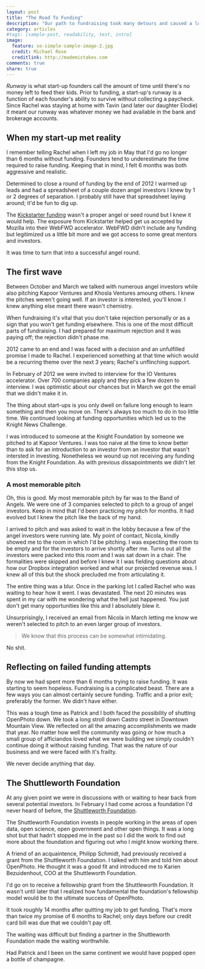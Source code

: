 ```yaml
---
layout: post
title: "The Road To Funding"
description: "Our path to fundraising took many detours and caused a lot more stress than I imagined."
category: articles
#tags: [sample-post, readability, test, intro]
image:
  feature: so-simple-sample-image-2.jpg
  credit: Michael Rose
  creditlink: http://mademistakes.com
comments: true
share: true
---
```


*Runway* is what start-up founders call the amount of time until there's no money left to feed their kids. Prior to funding, a start-up's runway is a function of each founder's ability to survive without collecting a paycheck. Since Rachel was staying at home with Tavin (and later our daughter Elodie) it meant our runway was whatever money we had available in the bank and brokerage accounts.

## When my start-up met reality

I remember telling Rachel when I left my job in May that I'd go no longer than 6 months without funding. Founders tend to underestimate the time required to raise funding. Keeping that in mind, I felt 6 months was both aggressive and realistic.

Determined to close a round of funding by the end of 2012 I warmed up leads and had a spreadsheet of a couple dozen angel investors I knew by 1 or 2 degrees of separation. I probably still have that spreadsheet laying around; it'd be fun to dig up.

The [Kickstarter funding](../openphoto/#kickstarter) wasn't a proper angel or seed round but I knew it would help. The exposure from Kickstarter helped get us accepted by Mozilla into their WebFWD accelerator. WebFWD didn't include any funding but legitimized us a little bit more and we got access to some great mentors and investors.

It was time to turn that into a successful angel round.

## The first wave

Between October and March we talked with numerous angel investors while also pitching Kapoor Ventures and Khosla Ventures amoung others. I knew the pitches weren't going well. If an investor is interested, you'll know. I knew anything else meant there wasn't chemistry.

When fundraising it's vital that you don't take rejection personally or as a sign that you won't get funding elsewhere. This is one of the most difficult parts of fundraising. I had prepared for maximum rejection and it was paying off; the rejection didn't phase me.

2012 came to an end and I was faced with a decision and an unfulfilled promise I made to Rachel. I experienced something at that time which would be a recurring theme over the next 3 years; Rachel's unflinching support.

In February of 2012 we were invited to interview for the IO Ventures accelerator. Over 700 companies apply and they pick a few dozen to interview. I was optimistic about our chances but in March we got the email that we didn't make it in.

The thing about start-ups is you only dwell on failure long enough to learn something and then you move on. There's always too much to do in too little time. We continued looking at funding opportunities which led us to the Knight News Challenge.

I was introduced to someone at the Knight Foundation by someone we pitched to at Kapoor Ventures. I was too naive at the time to know better than to ask for an introduction to an investor from an investor that wasn't intersted in investing. Nonetheless we wound up not receiving any funding from the Knight Foundation. As with previous dissapointments we didn't let this stop us.

### A most memorable pitch

Oh, this is good. My most memorable pitch by far was to the Band of Angels. We were one of 3 companies selected to pitch to a group of angel investors. Keep in mind that I'd been practicing my pitch for months. It had evolved but I knew the pitch like the back of my hand.

I arrived to pitch and was asked to wait in the lobby because a few of the angel investors were running late. My point of contact, Nicola, kindly showed me to the room in which I'd be pitching. I was expecting the room to be empty and for the investors to arrive shortly after me. Turns out all the investors were packed into this room and I was sat down in a chair. The formalities were skipped and before I knew it I was fielding questions about how our Dropbox integration worked and what our projected revenue was. I knew all of this but the shock precluded me from articulating it.

The entire thing was a blur. Once in the parking lot I called Rachel who was waiting to hear how it went. I was devastated. The next 20 minutes was spent in my car with me wondering what the hell just happened. You just don't get many opportunities like this and I absolutely blew it.

Unsurprisingly, I received an email from Nicola in March letting me know we weren't selected to pitch to an even larger group of investors.

> We know that this process can be somewhat intimidating.

No shit.

## Reflecting on failed funding attempts

By now we had spent more than 6 months trying to raise funding. It was starting to seem hopeless. Fundraising is a complicated beast. There are a few ways you can almost certainly secure funding. Traffic and a prior exit; preferably the former. We didn't have either.

This was a tough time as Patrick and I both faced the possibility of shutting OpenPhoto down.  We took a long stroll down Castro street in Downtown Mountain View. We reflected on all the amazing accomplishments we made that year. No matter how well the community was going or how much a small group of afficiandos loved what we were building we simply couldn't continue doing it without raising funding. That was the nature of our business and we were faced with it's frailty.

We never decide anything that day.

## The Shuttleworth Foundation

At any given point we were in discussions with or waiting to hear back from several potential investors. In February I had come across a foundation I'd never heard of before, the [Shuttleworth Foundation](https://www.shuttleworthfoundation.org/).

The Shuttleworth Foundation invests in people working in the areas of open data, open science, open government and other open things. It was a long shot but that hadn't stopped me in the past so I did the work to find out more about the foundation and figuring out who I might know working there.

A friend of an acquaintence, Philipp Schmidt, had previously received a grant from the Shuttleworth Foundation. I talked with him and told him about OpenPhoto. He thought it was a good fit and introduced me to Karien Bezuidenhout, COO at the Shuttleworth Foundation.

I'd go on to receive a fellowship grant from the Shuttleworth Foundation. It wasn't until later that I realized how fundamental the foundation's fellowship model would be to the ultimate success of OpenPhoto.

It took roughly 14 months after quitting my job to get funding. That's more than twice my promise of 6 months to Rachel; only days before our credit card bill was due that we couldn't pay off.

The waiting was difficult but finding a partner in the Shuttleworth Foundation made the waiting worthwhile.

Had Patrick and I been on the same continent we would have popped open a bottle of champagne.
